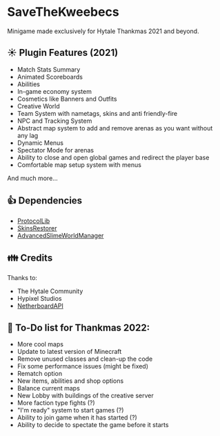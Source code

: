 # SaveTheKweebecs
Minigame made exclusively for Hytale Thankmas 2021 and beyond.

## :sunny: Plugin Features (2021)
* Match Stats Summary
* Animated Scoreboards
* Abilities
* In-game economy system
* Cosmetics like Banners and Outfits
* Creative World
* Team System with nametags, skins and anti friendly-fire
* NPC and Tracking System
* Abstract map system to add and remove arenas as you want without any lag
* Dynamic Menus
* Spectator Mode for arenas
* Ability to close and open global games and redirect the player base
* Comfortable map setup system with menus

And much more...

## :+1: Dependencies
* <a href="https://github.com/dmulloy2/ProtocolLib">ProtocolLib</a>
* <a href="https://github.com/SkinsRestorer/SkinsRestorerX">SkinsRestorer</a>
* <a href="https://github.com/Paul19988/Advanced-Slime-World-Manager">AdvancedSlimeWorldManager</a>

## 👪 Credits
Thanks to:
* The Hytale Community
* Hypixel Studios
* <a href="https://github.com/MinusKube/Netherboard">NetherboardAPI</a>

## 📰 To-Do list for Thankmas 2022:
* More cool maps
* Update to latest version of Minecraft
* Remove unused classes and clean-up the code
* Fix some performance issues (might be fixed)
* Rematch option
* New items, abilities and shop options
* Balance current maps
* New Lobby with buildings of the creative server
* More faction type fights (?)
* "I'm ready" system to start games (?)
* Ability to join game when it has started (?)
* Ability to decide to spectate the game before it starts
